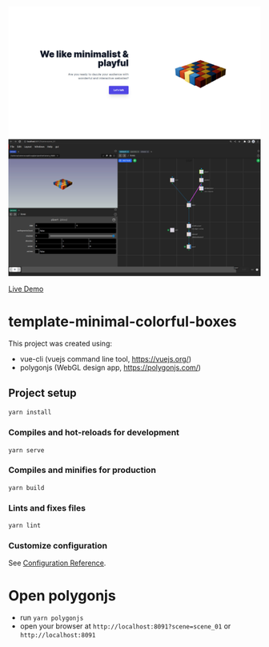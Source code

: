 ![Colorful Boxes Website Template](https://github.com/polygonjs/template-minimal-colorful-boxes/blob/main/public/screenshots/screenshot1.jpg?raw=true)
![Screenshot from Polygonjs](https://github.com/polygonjs/template-minimal-colorful-boxes/blob/main/public/screenshots/screenshot2.jpg?raw=true)

[Live Demo](https://market.polygonjs.com/gui/templates/colorful-boxes)

# template-minimal-colorful-boxes

This project was created using:

- vue-cli (vuejs command line tool, https://vuejs.org/)
- polygonjs (WebGL design app, https://polygonjs.com/)

## Project setup

```
yarn install
```

### Compiles and hot-reloads for development

```
yarn serve
```

### Compiles and minifies for production

```
yarn build
```

### Lints and fixes files

```
yarn lint
```

### Customize configuration

See [Configuration Reference](https://cli.vuejs.org/config/).

# Open polygonjs

- run `yarn polygonjs`
- open your browser at `http://localhost:8091?scene=scene_01` or `http://localhost:8091`
